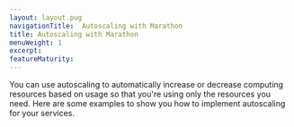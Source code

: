 ```yaml
---
layout: layout.pug
navigationTitle:  Autoscaling with Marathon
title: Autoscaling with Marathon
menuWeight: 1
excerpt:
featureMaturity:
---
```





You can use autoscaling to automatically increase or decrease computing resources based on usage so that you're using only the resources you need. Here are some examples to show you how to implement autoscaling for your services.
